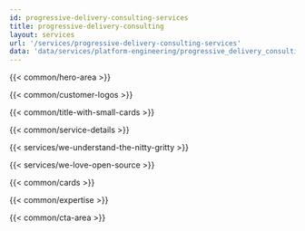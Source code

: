 ```yaml
---
id: progressive-delivery-consulting-services
title: progressive-delivery-consulting
layout: services
url: '/services/progressive-delivery-consulting-services'
data: 'data/services/platform-engineering/progressive_delivery_consulting.json'
---
```



<!-- Build Better Cloud Native Products Faster -->
{{< common/hero-area >}}
<!-- Trusted by leading companies -->
{{< common/customer-logos >}}
<!-- Benefits of Progressive Delivery Consulting Services-->
{{< common/title-with-small-cards >}}
<!-- Platform Engineering Services for Growth -->
{{< common/service-details >}}
<!-- We Understand the Nitty-Gritty! -->
{{< services/we-understand-the-nitty-gritty >}}
<!-- We Love Open Source -->
{{< services/we-love-open-source >}}

<!-- need this section: Implement Progressive Delivery with Argo Rollouts, Flagger Experts -->
<!-- Why AppsCode for Progressive Delivery Consulting Services? -->
{{< common/cards >}}
<!-- Team with the Diverse Set of Technical Expertise -->
{{< common/expertise >}}
<!-- Ready to Build Better Cloud Native Products? -->
{{< common/cta-area >}}


